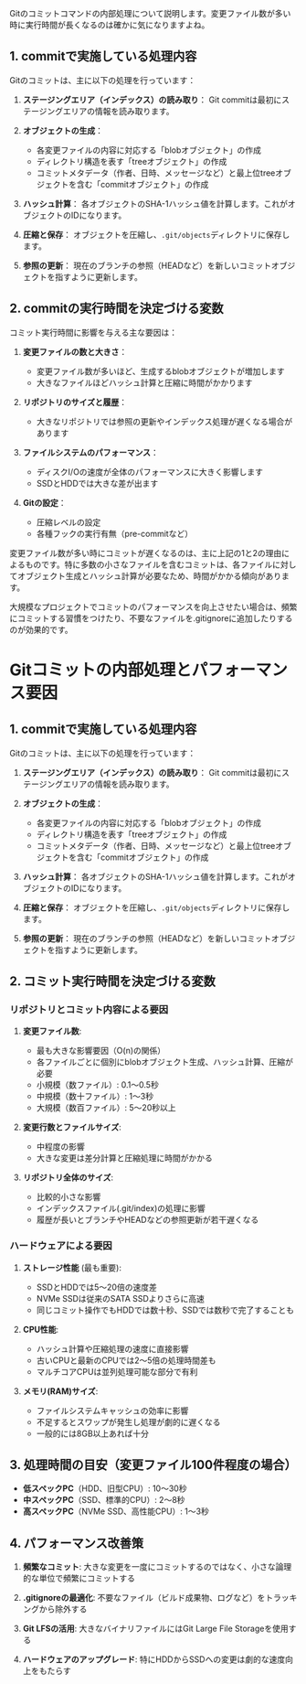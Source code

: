 Gitのコミットコマンドの内部処理について説明します。変更ファイル数が多い時に実行時間が長くなるのは確かに気になりますよね。

## 1. commitで実施している処理内容

Gitのコミットは、主に以下の処理を行っています：

1. **ステージングエリア（インデックス）の読み取り**：
   Git commitは最初にステージングエリアの情報を読み取ります。

2. **オブジェクトの生成**：
   - 各変更ファイルの内容に対応する「blobオブジェクト」の作成
   - ディレクトリ構造を表す「treeオブジェクト」の作成
   - コミットメタデータ（作者、日時、メッセージなど）と最上位treeオブジェクトを含む「commitオブジェクト」の作成

3. **ハッシュ計算**：
   各オブジェクトのSHA-1ハッシュ値を計算します。これがオブジェクトのIDになります。

4. **圧縮と保存**：
   オブジェクトを圧縮し、`.git/objects`ディレクトリに保存します。

5. **参照の更新**：
   現在のブランチの参照（HEADなど）を新しいコミットオブジェクトを指すように更新します。

## 2. commitの実行時間を決定づける変数

コミット実行時間に影響を与える主な要因は：

1. **変更ファイルの数と大きさ**：
   - 変更ファイル数が多いほど、生成するblobオブジェクトが増加します
   - 大きなファイルほどハッシュ計算と圧縮に時間がかかります

2. **リポジトリのサイズと履歴**：
   - 大きなリポジトリでは参照の更新やインデックス処理が遅くなる場合があります

3. **ファイルシステムのパフォーマンス**：
   - ディスクI/Oの速度が全体のパフォーマンスに大きく影響します
   - SSDとHDDでは大きな差が出ます

4. **Gitの設定**：
   - 圧縮レベルの設定
   - 各種フックの実行有無（pre-commitなど）

変更ファイル数が多い時にコミットが遅くなるのは、主に上記の1と2の理由によるものです。特に多数の小さなファイルを含むコミットは、各ファイルに対してオブジェクト生成とハッシュ計算が必要なため、時間がかかる傾向があります。

大規模なプロジェクトでコミットのパフォーマンスを向上させたい場合は、頻繁にコミットする習慣をつけたり、不要なファイルを.gitignoreに追加したりするのが効果的です。


# Gitコミットの内部処理とパフォーマンス要因

## 1. commitで実施している処理内容

Gitのコミットは、主に以下の処理を行っています：

1. **ステージングエリア（インデックス）の読み取り**：
   Git commitは最初にステージングエリアの情報を読み取ります。

2. **オブジェクトの生成**：
   - 各変更ファイルの内容に対応する「blobオブジェクト」の作成
   - ディレクトリ構造を表す「treeオブジェクト」の作成
   - コミットメタデータ（作者、日時、メッセージなど）と最上位treeオブジェクトを含む「commitオブジェクト」の作成

3. **ハッシュ計算**：
   各オブジェクトのSHA-1ハッシュ値を計算します。これがオブジェクトのIDになります。

4. **圧縮と保存**：
   オブジェクトを圧縮し、`.git/objects`ディレクトリに保存します。

5. **参照の更新**：
   現在のブランチの参照（HEADなど）を新しいコミットオブジェクトを指すように更新します。

## 2. コミット実行時間を決定づける変数

### リポジトリとコミット内容による要因

1. **変更ファイル数**:
   - 最も大きな影響要因（O(n)の関係）
   - 各ファイルごとに個別にblobオブジェクト生成、ハッシュ計算、圧縮が必要
   - 小規模（数ファイル）: 0.1〜0.5秒
   - 中規模（数十ファイル）: 1〜3秒
   - 大規模（数百ファイル）: 5〜20秒以上

2. **変更行数とファイルサイズ**:
   - 中程度の影響
   - 大きな変更は差分計算と圧縮処理に時間がかかる

3. **リポジトリ全体のサイズ**:
   - 比較的小さな影響
   - インデックスファイル(.git/index)の処理に影響
   - 履歴が長いとブランチやHEADなどの参照更新が若干遅くなる

### ハードウェアによる要因

1. **ストレージ性能** (最も重要):
   - SSDとHDDでは5〜20倍の速度差
   - NVMe SSDは従来のSATA SSDよりさらに高速
   - 同じコミット操作でもHDDでは数十秒、SSDでは数秒で完了することも

2. **CPU性能**:
   - ハッシュ計算や圧縮処理の速度に直接影響
   - 古いCPUと最新のCPUでは2〜5倍の処理時間差も
   - マルチコアCPUは並列処理可能な部分で有利

3. **メモリ(RAM)サイズ**:
   - ファイルシステムキャッシュの効率に影響
   - 不足するとスワップが発生し処理が劇的に遅くなる
   - 一般的には8GB以上あれば十分

## 3. 処理時間の目安（変更ファイル100件程度の場合）

- **低スペックPC**（HDD、旧型CPU）: 10〜30秒
- **中スペックPC**（SSD、標準的CPU）: 2〜8秒
- **高スペックPC**（NVMe SSD、高性能CPU）: 1〜3秒

## 4. パフォーマンス改善策

1. **頻繁なコミット**:
   大きな変更を一度にコミットするのではなく、小さな論理的な単位で頻繁にコミットする

2. **.gitignoreの最適化**:
   不要なファイル（ビルド成果物、ログなど）をトラッキングから除外する

3. **Git LFSの活用**:
   大きなバイナリファイルにはGit Large File Storageを使用する

4. **ハードウェアのアップグレード**:
   特にHDDからSSDへの変更は劇的な速度向上をもたらす
